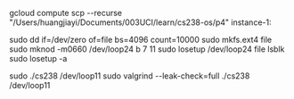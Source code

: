 gcloud compute scp --recurse "/Users/huangjiayi/Documents/003UCI/learn/cs238-os/p4" instance-1:

sudo dd if=/dev/zero of=file bs=4096 count=10000
sudo mkfs.ext4 file
sudo mknod -m0660 /dev/loop24 b 7 11
sudo losetup /dev/loop24 file
lsblk
sudo losetup -a

sudo ./cs238 /dev/loop11
sudo valgrind --leak-check=full ./cs238 /dev/loop11